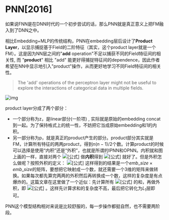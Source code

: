 # PNN[2016]

如果说FNN是在DNN时代的一个初步尝试的话，那么PNN就是真正意义上把FM融入到了DNN之中。

相比Embedding+MLP的传统结构，PNN在embedding层后设计了**Product Layer**，以显示捕捉基于Field的二阶特征（其实，这个product layer就是一个FM）。这是因为NN层之间的"**add** operation"不足以捕获不同的Field特征间的相关性, 而 "**product**" 相比 "add" 能更好得捕捉特征间的dependence，因此作者希望在NN中显示地引入"product"操作，从而更好地学习不同Field特征间的相关性。

> The 'add' operations of the perceptron layer might not be useful to explore the interactions of categorical data in multiple fields. 

![img](https://pic4.zhimg.com/v2-e369b34fe90f9b5cdba0ed40bc56ec4f_b.png)

product layer分成了两个部分：

- 一个部分称为z，是linear部分(一阶项) , 实际就是原始的embedding concat到一起。为了保持格式上的统一性，不妨把它当成原始embedding和1的内积。
- 另一部分称为p，就是真正的product产生的部分。product部分其实就是FM，计算所有特征的两两product，得到$n(n-1)/2$个数。计算product的时候可以选择是使用“内积”还是“外积”，也就是所谓的IPNN和OPNN。内积就和图上画的一样，直接对两个 ![[公式]](https://www.zhihu.com/equation?tex=f) 做**内积**得到 ![[公式]](https://www.zhihu.com/equation?tex=p) 就好了。但是外积怎么做呢？按照外积的定义： ![[公式]](https://www.zhihu.com/equation?tex=g%28f_i%2Cf_j%29%3Df_if_j%5ET) 这样得到的结果是一个$emb\_size \times emb\_size$的矩阵，要想把它映射成一个数，就还需要一个3维的矩阵来做转换。如果每次都先算完两两的外积然后再转换成一个数，这样的复杂度是有点爆炸的。这篇文章在这里做了一个近似：先计算所有 ![[公式]](https://www.zhihu.com/equation?tex=f) 的和，再做外积，即 ![[公式]](https://www.zhihu.com/equation?tex=p%3Df_%5Csum+f_%5Csum%5ET) 。这样先计算求和的复杂度不高，最后把它转化为$L_1$层即可。



PNN这个模型结构相对来说是比较舒服的，每一步操作都挺自然，也不需要两阶段。